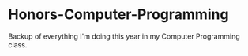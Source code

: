 # Honors-Computer-Programming
Backup of everything I'm doing this year in my Computer Programming class.
